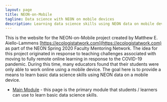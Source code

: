 ```yaml
---
layout: page
title: NEON-on-Mobile
tagline: Data science with NEON on mobile devices
description: Learning data science skills using NEON data on mobile devices
---
```


This is the website for the NEON-on-Mobile project created by Matthew E. Aiello-Lammens [https://ecologistatwork.com](https://ecologistatwork.com) as part of the NEON Spring 2020 Faculty Mentoring Network.
The idea for this project originated in response to teaching challenges associated with moving to fully remote online learning in response to the COVID-19 pandemic. 
During this time, many educators found that their students were only able to work online using a mobile device. 
The goal here is to provide a means to learn basic data science skills using NEON data on a mobile device.

* [Main Module](pages/working-with-neon.html) - this page is the primary module that students / learners can use to learn basic data science skills.